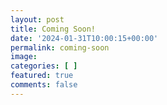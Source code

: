 ```yaml
---
layout: post
title: Coming Soon!
date: '2024-01-31T10:00:15+00:00'
permalink: coming-soon
image: 
categories: [ ]
featured: true
comments: false 
---
```

